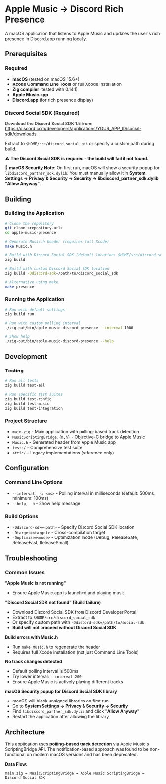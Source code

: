 # Apple Music → Discord Rich Presence

A macOS application that listens to Apple Music and updates the user's rich presence in Discord.app running locally.

## Prerequisites

### Required
- **macOS** (tested on macOS 15.6+)
- **Xcode Command Line Tools** or full Xcode installation
- **Zig compiler** (tested with 0.14.1)
- **Apple Music.app**
- **Discord.app** (for rich presence display)

### Discord Social SDK (Required)
Download the Discord Social SDK 1.5 from:
https://discord.com/developers/applications/YOUR_APP_ID/social-sdk/downloads

Extract to `$HOME/src/discord_social_sdk` or specify a custom path during build.

**⚠️ The Discord Social SDK is required - the build will fail if not found.**

**🔐 macOS Security Note**: On first run, macOS will show a security popup for `libdiscord_partner_sdk.dylib`. You must manually allow it in **System Settings → Privacy & Security → Security → libdiscord_partner_sdk.dylib "Allow Anyway"**.

## Building

### Building the Application
```bash
# Clone the repository
git clone <repository-url>
cd apple-music-presence

# Generate Music.h header (requires full Xcode)
make Music.h

# Build with Discord Social SDK (default location: $HOME/src/discord_social_sdk)
zig build

# Build with custom Discord Social SDK location
zig build -Ddiscord-sdk=/path/to/discord_social_sdk

# Alternative using make
make presence
```

### Running the Application
```bash
# Run with default settings
zig build run

# Run with custom polling interval
./zig-out/bin/apple-music-discord-presence --interval 1000

# Show help
./zig-out/bin/apple-music-discord-presence --help
```

## Development

### Testing
```bash
# Run all tests
zig build test-all

# Run specific test suites
zig build test-config
zig build test-music
zig build test-integration
```

### Project Structure
- `main.zig` - Main application with polling-based track detection
- `MusicScriptingBridge.{m,h}` - Objective-C bridge to Apple Music
- `Music.h` - Generated header from Apple Music app
- `tests/` - Comprehensive test suite
- `attic/` - Legacy implementations (reference only)

## Configuration

### Command Line Options
- `--interval, -i <ms>` - Polling interval in milliseconds (default: 500ms, minimum: 100ms)
- `--help, -h` - Show help message

### Build Options
- `-Ddiscord-sdk=<path>` - Specify Discord Social SDK location
- `-Dtarget=<target>` - Cross-compilation target
- `-Doptimize=<mode>` - Optimization mode (Debug, ReleaseSafe, ReleaseFast, ReleaseSmall)

## Troubleshooting

### Common Issues

**"Apple Music is not running"**
- Ensure Apple Music.app is launched and playing music

**"Discord Social SDK not found" (Build failure)**
- Download Discord Social SDK from Discord Developer Portal
- Extract to `$HOME/src/discord_social_sdk` 
- Or specify custom path with `-Ddiscord-sdk=/path/to/social-sdk`
- **Build will not proceed without Discord Social SDK**

**Build errors with Music.h**
- Run `make Music.h` to regenerate the header
- Requires full Xcode installation (not just Command Line Tools)

**No track changes detected**
- Default polling interval is 500ms
- Try lower interval: `--interval 200`
- Ensure Apple Music is actively playing different tracks

**macOS Security popup for Discord Social SDK library**
- macOS will block unsigned libraries on first run
- Go to **System Settings → Privacy & Security → Security**
- Find `libdiscord_partner_sdk.dylib` and click **"Allow Anyway"**
- Restart the application after allowing the library

## Architecture

This application uses **polling-based track detection** via Apple Music's ScriptingBridge API. The notification-based approach was found to be non-functional on modern macOS versions and has been deprecated.

**Data Flow:**
```
main.zig → MusicScriptingBridge → Apple Music ScriptingBridge → Discord Social SDK
```
